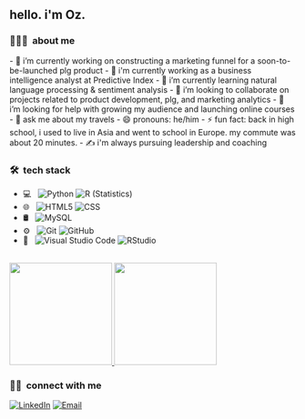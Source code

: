 <h2> hello. i'm Oz.</h2>

<h3> 👨🏻‍💻 &nbsp;about me </h3>
- 🔭 i’m currently working on constructing a marketing funnel for a soon-to-be-launched plg product
- 💼 i'm currently working as a business intelligence analyst at Predictive Index
- 🌱 i’m currently learning natural language processing & sentiment analysis
- 👯 i’m looking to collaborate on projects related to product development, plg, and marketing analytics
- 🤔 i’m looking for help with growing my audience and launching online courses
- 💬 ask me about my travels
- 😄 pronouns: he/him
- ⚡ fun fact: back in high school, i used to live in Asia and went to school in Europe. my commute was about 20 minutes.
- ✍️ i'm always pursuing leadership and coaching

<h3> 🛠 &nbsp;tech stack</h3>

- 💻 &nbsp;
  ![Python](https://img.shields.io/badge/-Python-333333?style=flat&logo=python)
  ![R (Statistics)](https://img.shields.io/badge/-R-333333?style=flat&logo=R&logoColor=276DC3)
- 🌐 &nbsp;
  ![HTML5](https://img.shields.io/badge/-HTML5-333333?style=flat&logo=HTML5)
  ![CSS](https://img.shields.io/badge/-CSS-333333?style=flat&logo=CSS3&logoColor=1572B6)
- 🛢 &nbsp;
  ![MySQL](https://img.shields.io/badge/-MySQL-333333?style=flat&logo=mysql)
- ⚙️ &nbsp;
  ![Git](https://img.shields.io/badge/-Git-333333?style=flat&logo=git)
  ![GitHub](https://img.shields.io/badge/-GitHub-333333?style=flat&logo=github)
- 🔧 &nbsp;
  ![Visual Studio Code](https://img.shields.io/badge/-Visual%20Studio%20Code-333333?style=flat&logo=visual-studio-code&logoColor=007ACC)
  ![RStudio](https://img.shields.io/badge/-RStudio-333333?style=flat&logo=rstudio)
<br/>

<a href="https://github.com/ozengnr">
  <img height="180em" src="https://github-readme-stats.vercel.app/api?username=ozengnr&theme=buefy&show_icons=true" />
  <img height="180em" src="https://github-readme-stats.vercel.app/api/top-langs/?username=ozengnr&theme=buefy&layout=compact" />
</a>
<br/>

<h3> 🤝🏻 &nbsp;connect with me </h3>

<p align="left">
<a href="https://www.linkedin.com/in/ozenguner/"><img alt="LinkedIn" src="https://img.shields.io/badge/LinkedIn-ozenguner-blue?style=flat-square&logo=linkedin"></a>
<a href="mailto:ozengnr@gmail.com"><img alt="Email" src="https://img.shields.io/badge/Email-ozengnr@gmail.com-blue?style=flat-square&logo=gmail"></a>
</p>
